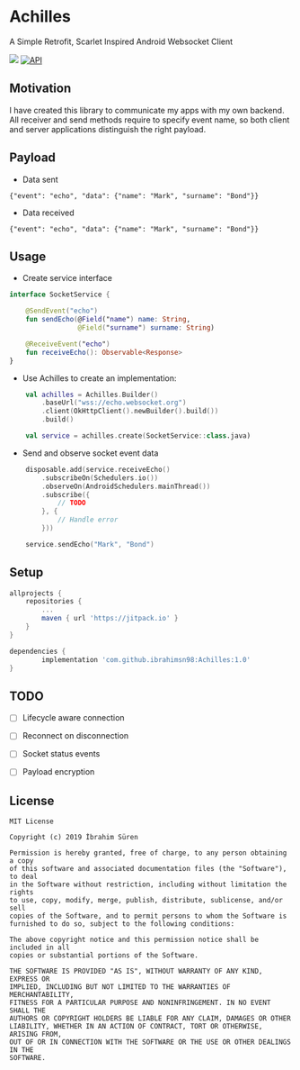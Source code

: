 # Achilles

A Simple Retrofit, Scarlet Inspired Android Websocket Client

[![](https://jitpack.io/v/ibrahimsn98/Achilles.svg)](https://jitpack.io/#ibrahimsn98/Achilles)
[![API](https://img.shields.io/badge/API-16%2B-brightgreen.svg?style=flat)](https://android-arsenal.com/api?level=22)

## Motivation
I have created this library to communicate my apps with my own backend. All receiver and send methods require to specify event name, so both client and server applications distinguish the right payload.


## Payload
-   Data sent
```
{"event": "echo", "data": {"name": "Mark", "surname": "Bond"}}
```
-   Data received
```
{"event": "echo", "data": {"name": "Mark", "surname": "Bond"}}
```


## Usage
-   Create service interface
```kotlin
interface SocketService {

    @SendEvent("echo")
    fun sendEcho(@Field("name") name: String,
                 @Field("surname") surname: String)

    @ReceiveEvent("echo")
    fun receiveEcho(): Observable<Response>
}
```

-   Use Achilles to create an implementation:
```kotlin
    val achilles = Achilles.Builder()
        .baseUrl("wss://echo.websocket.org")
        .client(OkHttpClient().newBuilder().build())
        .build()

    val service = achilles.create(SocketService::class.java)
```

-   Send and observe socket event data
```kotlin
    disposable.add(service.receiveEcho()
        .subscribeOn(Schedulers.io())
        .observeOn(AndroidSchedulers.mainThread())
        .subscribe({
            // TODO
        }, {
            // Handle error
        }))

    service.sendEcho("Mark", "Bond")
```


## Setup
```gradle
allprojects {
	repositories {
		...
		maven { url 'https://jitpack.io' }
	}
}

dependencies {
        implementation 'com.github.ibrahimsn98:Achilles:1.0'
}
```


## TODO
- [ ] Lifecycle aware connection
- [ ] Reconnect on disconnection
- [ ] Socket status events
- [ ] Payload encryption


## License
```
MIT License

Copyright (c) 2019 İbrahim Süren

Permission is hereby granted, free of charge, to any person obtaining a copy
of this software and associated documentation files (the "Software"), to deal
in the Software without restriction, including without limitation the rights
to use, copy, modify, merge, publish, distribute, sublicense, and/or sell
copies of the Software, and to permit persons to whom the Software is
furnished to do so, subject to the following conditions:

The above copyright notice and this permission notice shall be included in all
copies or substantial portions of the Software.

THE SOFTWARE IS PROVIDED "AS IS", WITHOUT WARRANTY OF ANY KIND, EXPRESS OR
IMPLIED, INCLUDING BUT NOT LIMITED TO THE WARRANTIES OF MERCHANTABILITY,
FITNESS FOR A PARTICULAR PURPOSE AND NONINFRINGEMENT. IN NO EVENT SHALL THE
AUTHORS OR COPYRIGHT HOLDERS BE LIABLE FOR ANY CLAIM, DAMAGES OR OTHER
LIABILITY, WHETHER IN AN ACTION OF CONTRACT, TORT OR OTHERWISE, ARISING FROM,
OUT OF OR IN CONNECTION WITH THE SOFTWARE OR THE USE OR OTHER DEALINGS IN THE
SOFTWARE.
```